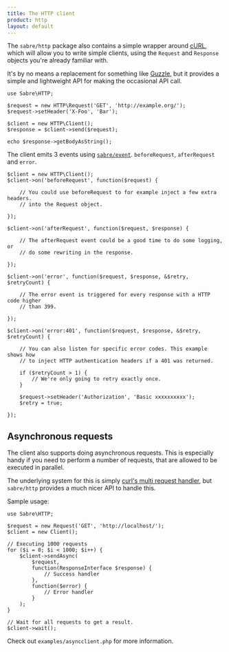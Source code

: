```yaml
---
title: The HTTP client
product: http
layout: default
---
```


The `sabre/http` package also contains a simple wrapper around [cURL][4], which
will allow you to write simple clients, using the `Request` and `Response`
objects you're already familiar with.

It's by no means a replacement for something like [Guzzle][7], but it provides
a simple and lightweight API for making the occasional API call.

    use Sabre\HTTP;

    $request = new HTTP\Request('GET', 'http://example.org/');
    $request->setHeader('X-Foo', 'Bar');

    $client = new HTTP\Client();
    $response = $client->send($request);

    echo $response->getBodyAsString();

The client emits 3 events using [`sabre/event`][5]. `beforeRequest`,
`afterRequest` and `error`.

    $client = new HTTP\Client();
    $client->on('beforeRequest', function($request) {

        // You could use beforeRequest to for example inject a few extra headers.
        // into the Request object.

    });

    $client->on('afterRequest', function($request, $response) {

        // The afterRequest event could be a good time to do some logging, or
        // do some rewriting in the response.

    });

    $client->on('error', function($request, $response, &$retry, $retryCount) {

        // The error event is triggered for every response with a HTTP code higher
        // than 399.

    });

    $client->on('error:401', function($request, $response, &$retry, $retryCount) {

        // You can also listen for specific error codes. This example shows how
        // to inject HTTP authentication headers if a 401 was returned.

        if ($retryCount > 1) {
            // We're only going to retry exactly once.
        }

        $request->setHeader('Authorization', 'Basic xxxxxxxxxx');
        $retry = true;

    });

Asynchronous requests
---------------------

The client also supports doing asynchronous requests. This is especially handy
if you need to perform a number of requests, that are allowed to be executed
in parallel.

The underlying system for this is simply [curl's multi request handler][8],
but `sabre/http` provides a much nicer API to handle this.

Sample usage:

    use Sabre\HTTP;

    $request = new Request('GET', 'http://localhost/');
    $client = new Client();

    // Executing 1000 requests
    for ($i = 0; $i < 1000; $i++) {
        $client->sendAsync(
            $request,
            function(ResponseInterface $response) {
                // Success handler
            },
            function($error) {
                // Error handler
            }
        );
    }

    // Wait for all requests to get a result.
    $client->wait();

Check out `examples/asyncclient.php` for more information.

[4]: http://php.net/curl
[5]: https://github.com/fruux/sabre-event
[7]: http://guzzlephp.org/
[8]: http://php.net/curl_multi_init
